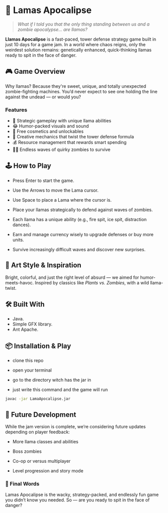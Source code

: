 # 🦙 Lamas Apocalipse

> *What if I told you that the only thing standing between us and a zombie apocalypse... are llamas?*

**Llamas Apocalipse** is a fast-paced, tower defense strategy game built in just 10 days for a game jam. In a world where chaos reigns, only the weirdest solution remains: genetically enhanced, quick-thinking llamas ready to spit in the face of danger.

## 🎮 Game Overview

Why llamas? Because they're sweet, unique, and totally unexpected zombie-fighting machines. You’d never expect to see one holding the line against the undead — or would you?

### Features
- 🧠 Strategic gameplay with unique llama abilities
- 😂 Humor-packed visuals and sound
- 🎁 Free cosmetics and unlockables
- 🦙 Creative mechanics that twist the tower defense formula
- 💰 Resource management that rewards smart spending
- 🧟‍♂️ Endless waves of quirky zombies to survive

## 🕹️ How to Play

- Press Enter to start the game.

- Use the Arrows to move the Lama cursor.

- Use Space to place a Lama where the cursor is.

- Place your llamas strategically to defend against waves of zombies.

- Each llama has a unique ability (e.g., fire spit, ice spit, distraction dances).

- Earn and manage currency wisely to upgrade defenses or buy more units.

- Survive increasingly difficult waves and discover new surprises.

## 🎨 Art Style & Inspiration

Bright, colorful, and just the right level of absurd — we aimed for humor-meets-havoc. Inspired by classics like *Plants vs. Zombies*, with a wild llama-twist.

## 🛠️ Built With

- Java.
- Simple GFX library.
- Ant Apache.

## 📦 Installation & Play

- clone this repo 

- open your terminal

- go to the directory witch has the jar in 

- just write this command and the game will run
```bash
javac -jar LamaApocalipse.jar
```


## 🚧 Future Development

While the jam version is complete, we’re considering future updates depending on player feedback:

- More llama classes and abilities

- Boss zombies

- Co-op or versus multiplayer

- Level progression and story mode

### 📣 Final Words

Lamas Apocalipse is the wacky, strategy-packed, and endlessly fun game you didn’t know you needed. So — are you ready to spit in the face of danger?
